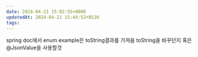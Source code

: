 ```yaml
---
date: 2024-04-21 15:02:55+0000
updatedAt: 2024-04-21 15:44:52+8520
tags: 
---
```

spring doc에서 enum example은 toString결과를 가져옴
toString을 바꾸던지 혹은 @JsonValue을 사용할것